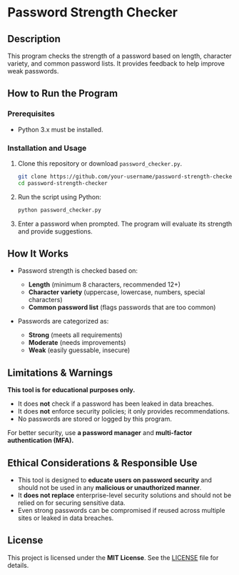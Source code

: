 # **Password Strength Checker**  

## **Description**  
This program checks the strength of a password based on length, character variety, and common password lists. It provides feedback to help improve weak passwords.  

## **How to Run the Program**  

### **Prerequisites**  
- Python 3.x must be installed.  

### **Installation and Usage**  
1. Clone this repository or download `password_checker.py`.  
   ```sh  
   git clone https://github.com/your-username/password-strength-checker.git  
   cd password-strength-checker  
   ```  
2. Run the script using Python:  
   ```sh  
   python password_checker.py  
   ```  
3. Enter a password when prompted. The program will evaluate its strength and provide suggestions.  

## **How It Works**  
- Password strength is checked based on:  
  - **Length** (minimum 8 characters, recommended 12+)  
  - **Character variety** (uppercase, lowercase, numbers, special characters)  
  - **Common password list** (flags passwords that are too common)  

- Passwords are categorized as:  
  - **Strong** (meets all requirements)  
  - **Moderate** (needs improvements)  
  - **Weak** (easily guessable, insecure)  

## **Limitations & Warnings**  
**This tool is for educational purposes only.**  
- It does **not** check if a password has been leaked in data breaches.  
- It does **not** enforce security policies; it only provides recommendations.  
- No passwords are stored or logged by this program.  

For better security, use **a password manager** and **multi-factor authentication (MFA).**  

## **Ethical Considerations & Responsible Use**  
- This tool is designed to **educate users on password security** and should not be used in any **malicious or unauthorized manner**.  
- It **does not replace** enterprise-level security solutions and should not be relied on for securing sensitive data.  
- Even strong passwords can be compromised if reused across multiple sites or leaked in data breaches.  

## **License**  
This project is licensed under the **MIT License**. See the [LICENSE](LICENSE.md) file for details.  
